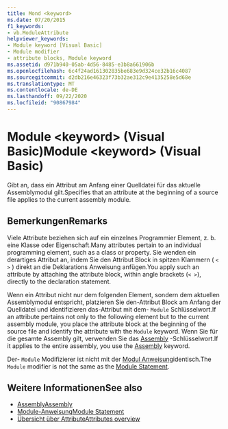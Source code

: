 ```yaml
---
title: Mond <keyword>
ms.date: 07/20/2015
f1_keywords:
- vb.ModuleAttribute
helpviewer_keywords:
- Module keyword [Visual Basic]
- Module modifier
- attribute blocks, Module keyword
ms.assetid: d971b940-05ab-4d56-8485-e3b8a661906b
ms.openlocfilehash: 6c4f24ad161302835be683e9d324ce32b16c4087
ms.sourcegitcommit: d2db216e46323f73b32ae312c9e4135258e5d68e
ms.translationtype: MT
ms.contentlocale: de-DE
ms.lasthandoff: 09/22/2020
ms.locfileid: "90867984"
---
```

# <a name="module-keyword-visual-basic"></a><span data-ttu-id="fa0eb-102">Module \<keyword> (Visual Basic)</span><span class="sxs-lookup"><span data-stu-id="fa0eb-102">Module \<keyword> (Visual Basic)</span></span>

<span data-ttu-id="fa0eb-103">Gibt an, dass ein Attribut am Anfang einer Quelldatei für das aktuelle Assemblymodul gilt.</span><span class="sxs-lookup"><span data-stu-id="fa0eb-103">Specifies that an attribute at the beginning of a source file applies to the current assembly module.</span></span>  
  
## <a name="remarks"></a><span data-ttu-id="fa0eb-104">Bemerkungen</span><span class="sxs-lookup"><span data-stu-id="fa0eb-104">Remarks</span></span>  

 <span data-ttu-id="fa0eb-105">Viele Attribute beziehen sich auf ein einzelnes Programmier Element, z. b. eine Klasse oder Eigenschaft.</span><span class="sxs-lookup"><span data-stu-id="fa0eb-105">Many attributes pertain to an individual programming element, such as a class or property.</span></span> <span data-ttu-id="fa0eb-106">Sie wenden ein derartiges Attribut an, indem Sie den Attribut Block in spitzen Klammern ( `< >` ) direkt an die Deklarations Anweisung anfügen.</span><span class="sxs-lookup"><span data-stu-id="fa0eb-106">You apply such an attribute by attaching the attribute block, within angle brackets (`< >`), directly to the declaration statement.</span></span>  
  
 <span data-ttu-id="fa0eb-107">Wenn ein Attribut nicht nur dem folgenden Element, sondern dem aktuellen Assemblymodul entspricht, platzieren Sie den-Attribut Block am Anfang der Quelldatei und identifizieren das-Attribut mit dem- `Module` Schlüsselwort.</span><span class="sxs-lookup"><span data-stu-id="fa0eb-107">If an attribute pertains not only to the following element but to the current assembly module, you place the attribute block at the beginning of the source file and identify the attribute with the `Module` keyword.</span></span> <span data-ttu-id="fa0eb-108">Wenn Sie für die gesamte Assembly gilt, verwenden Sie das [Assembly](assembly.md) -Schlüsselwort.</span><span class="sxs-lookup"><span data-stu-id="fa0eb-108">If it applies to the entire assembly, you use the [Assembly](assembly.md) keyword.</span></span>  
  
 <span data-ttu-id="fa0eb-109">Der- `Module` Modifizierer ist nicht mit der [Modul Anweisung](../statements/module-statement.md)identisch.</span><span class="sxs-lookup"><span data-stu-id="fa0eb-109">The `Module` modifier is not the same as the [Module Statement](../statements/module-statement.md).</span></span>  
  
## <a name="see-also"></a><span data-ttu-id="fa0eb-110">Weitere Informationen</span><span class="sxs-lookup"><span data-stu-id="fa0eb-110">See also</span></span>

- [<span data-ttu-id="fa0eb-111">Assembly</span><span class="sxs-lookup"><span data-stu-id="fa0eb-111">Assembly</span></span>](assembly.md)
- [<span data-ttu-id="fa0eb-112">Module-Anweisung</span><span class="sxs-lookup"><span data-stu-id="fa0eb-112">Module Statement</span></span>](../statements/module-statement.md)
- [<span data-ttu-id="fa0eb-113">Übersicht über Attribute</span><span class="sxs-lookup"><span data-stu-id="fa0eb-113">Attributes overview</span></span>](../../programming-guide/concepts/attributes/index.md)
